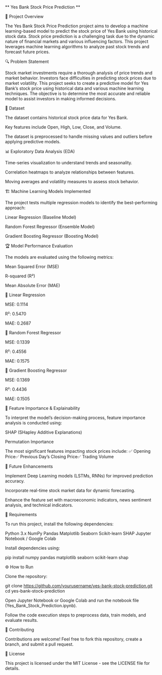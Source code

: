 ** Yes Bank Stock Price Prediction ** 

📌 Project Overview

The Yes Bank Stock Price Prediction project aims to develop a machine learning-based model to predict the stock price of Yes Bank using historical stock data. Stock price prediction is a challenging task due to the dynamic nature of financial markets and various influencing factors. This project leverages machine learning algorithms to analyze past stock trends and forecast future prices.

🔍 Problem Statement

Stock market investments require a thorough analysis of price trends and market behavior. Investors face difficulties in predicting stock prices due to market volatility. This project seeks to create a predictive model for Yes Bank’s stock price using historical data and various machine learning techniques. The objective is to determine the most accurate and reliable model to assist investors in making informed decisions.

📂 Dataset

The dataset contains historical stock price data for Yes Bank.

Key features include Open, High, Low, Close, and Volume.

The dataset is preprocessed to handle missing values and outliers before applying predictive models.

📊 Exploratory Data Analysis (EDA)

Time-series visualization to understand trends and seasonality.

Correlation heatmaps to analyze relationships between features.

Moving averages and volatility measures to assess stock behavior.

🏗️ Machine Learning Models Implemented

The project tests multiple regression models to identify the best-performing approach:

Linear Regression (Baseline Model)

Random Forest Regressor (Ensemble Model)

Gradient Boosting Regressor (Boosting Model)

🏆 Model Performance Evaluation

The models are evaluated using the following metrics:

Mean Squared Error (MSE)

R-squared (R²)

Mean Absolute Error (MAE)

🔹 Linear Regression

MSE: 0.1114

R²: 0.5470

MAE: 0.2687

🔹 Random Forest Regressor

MSE: 0.1339

R²: 0.4556

MAE: 0.1575

🔹 Gradient Boosting Regressor

MSE: 0.1369

R²: 0.4436

MAE: 0.1505

🔎 Feature Importance & Explainability

To interpret the model’s decision-making process, feature importance analysis is conducted using:

SHAP (SHapley Additive Explanations)

Permutation Importance

The most significant features impacting stock prices include:
✅ Opening Price✅ Previous Day’s Closing Price✅ Trading Volume

🚀 Future Enhancements

Implement Deep Learning models (LSTMs, RNNs) for improved prediction accuracy.

Incorporate real-time stock market data for dynamic forecasting.

Enhance the feature set with macroeconomic indicators, news sentiment analysis, and technical indicators.

📜 Requirements

To run this project, install the following dependencies:

Python 3.x
NumPy
Pandas
Matplotlib
Seaborn
Scikit-learn
SHAP
Jupyter Notebook / Google Colab

Install dependencies using:

pip install numpy pandas matplotlib seaborn scikit-learn shap

⚙️ How to Run

Clone the repository:

git clone https://github.com/yourusername/yes-bank-stock-prediction.git
cd yes-bank-stock-prediction

Open Jupyter Notebook or Google Colab and run the notebook file (Yes_Bank_Stock_Prediction.ipynb).

Follow the code execution steps to preprocess data, train models, and evaluate results.

🤝 Contributing

Contributions are welcome! Feel free to fork this repository, create a branch, and submit a pull request.

📜 License

This project is licensed under the MIT License - see the LICENSE file for details.
